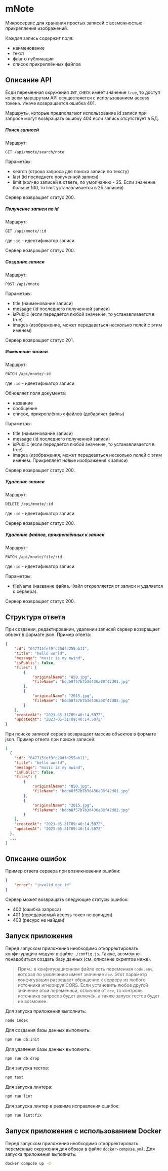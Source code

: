 # mNote

Микросервис для хранения простых записей с возможностью прикрепления изображений.

Каждая запись содержит поля:
- наименование
- текст
- флаг о публикации
- список прикреплённых файлов

## Описание API

Есди переменная окружения `JWT_CHECK` имеет значение `true`, то доступ ко всем маршрутам API осуществяется с использованием access токена. Иначе возвращается ошибка 401.

Маршруты, которые предполагают использование id записи при запросе могут возвращать ошибку 404 если запись отсутствует в БД.

##### Поиск записей

Маршрут:
```
GET /api/mnote/search/note
```

Параметры:
- search (строка запроса для поиска записи по тексту)
- last (id последнего полученной записи)
- limit (кол-во записей в ответе, по умолчанию - 25. Если значение больше 100, то limit устанавливается в 25 записей)

Сервер возвращает статус 200.

##### Получение записи по id 

Маршрут:
```
GET /api/mnote/:id
```
где `:id` - идентификатор записи

Сервер возвращает статус 200.

##### Создание записи

Маршрут:
```
POST /api/mnote
```

Параметры:
- title (наименование записи)
- message (id последнего полученной записи)
- isPublic (если передаётся любой значение, то устанавливается в true)
- images (изображение, может передаваться несколько полей с этим именем)

Сервер возвращает статус 201.

##### Изменение записи

Маршрут:
```
PATCH /api/mnote/:id
```
где `:id` - идентификатор записи

Обновляет поля документа:
- название
- сообщение
- список, прикреплённых файлов (добавляет файлы)

Параметры:
- title (наименование записи)
- message (id последнего полученной записи)
- isPublic (если передаётся любой значение, то устанавливается в true)
- images (изображения, может передеваться несколько полей с этим именем. Прикрепляет новые изображения к записи)

Сервер возвращает статус 200.

##### Удаление записи

Маршрут:
```
DELETE /api/mnote/:id
```
где `:id` - идентификатор записи

Сервер возвращает статус 200.

##### Удаление файлов, прикреплённых к записи

Маршрут:
```
PATCH /api/mnote/file/:id
```
где `:id` - идентификатор записи

Параметры:
- fileName (название файла. Файл открепляется от записи и удаляется с сервера).

Сервер возвращает статус 200.

## Структура ответа

При создании, редактировании, удалении записей сервер возвращает объект в формате json.
Пример ответа:
```json
{
    "id": "647715fef9fc20dfd255ab11",
    "title": "hello world",
    "message": "music is my mwind",
    "isPublic": false,
    "files": [
        {
            "originalName": "850.jpg",
            "fileName": "bddb8f57b7b3d436a08f42d01.jpg"
        },
        {
            "originalName": "2015.jpg",
            "fileName": "bddb8f57b7b3d436a08f42d02.jpg"
        }
    ],
    "createdAt": "2023-05-31T09:40:14.507Z",
    "updatedAt": "2023-05-31T09:40:14.507Z"
}
```

При поиске записей сервер возвращает массив объектов в формате json.
Пример ответа при поиске записей:
```json
[
  {
    "id": "647715fef9fc20dfd255ab11",
    "title": "hello world",
    "message": "music is my mwind",
    "isPublic": false,
    "files": [
        {
            "originalName": "850.jpg",
            "fileName": "bddb8f57b7b3d436a08f42d01.jpg"
        },
        {
            "originalName": "2015.jpg",
            "fileName": "bddb8f57b7b3d436a08f42d02.jpg"
        }
    ],
    "createdAt": "2023-05-31T09:40:14.507Z",
    "updatedAt": "2023-05-31T09:40:14.507Z"
  },
  ...
]
```

## Описание ошибок

Пример ответа сервера при возникновении ошибки:
```json
{
    "error": "invalid doc id"
}
```

Сервер может возвращать следующие статусы ошибок:

- 400 (ошибка запроса)
- 401 (передаваемый access токен не валиден)
- 403 (ресурс не найден)

## Запуск приложения

Перед запуском приложения необходимо откорректировать конфигурацию модуля в файле `./config.js`. Также, возможно понадобиться создать базу данных (см. описание скриптов ниже).

>Прим.: в конфигурационном файле есть переменная `node.env`, которая по умолчанию имеет значение `dev`. Этот параметр конфигурации разрешает обращение к серверу из любого источника игнорируя CORS. Если установить любое другой значение этой переменной, отличное от `dev`, то контроль источника запросов будет включён, а также запуск тестов будет не возможен.

Для запуска приложения выполнить:
```bash
node index
```

Для создания базы данных выполнить:
```bash
npm run db:init
```

Для удаления базы данных выполнить:
```bash
npm run db:drop
```

Для запуска тестов:
```bash
npm test
```

Для запуска линтера:
```bash
npm run lint
```

Для запуска линтер в режиме исправления ошибок:
```bash
npm run lint:fix
```

## Запуск приложения с использованием Docker

Перед запуском приложения необходимо откорректировать переменные окружения для образа в файле `docker-compose.yml`. Для запуска приложения выполнить:

```bash
docker compose up -d
```
